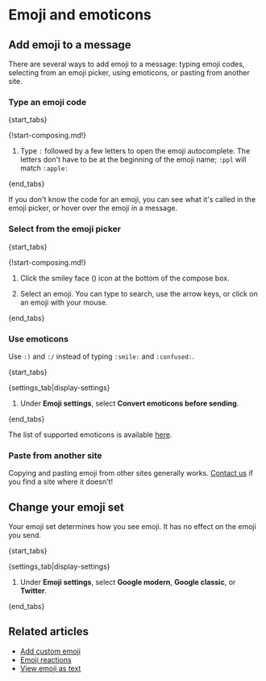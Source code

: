 # Emoji and emoticons

## Add emoji to a message

There are several ways to add emoji to a message: typing emoji codes,
selecting from an emoji picker, using emoticons, or pasting from another
site.

### Type an emoji code

{start_tabs}

{!start-composing.md!}

1. Type `:` followed by a few letters to open the emoji autocomplete. The
   letters don't have to be at the beginning of the emoji name; `:ppl` will
   match `:apple:`

{end_tabs}

If you don't know the code for an emoji, you can see what it's called in the
emoji picker, or hover over the emoji in a message.

### Select from the emoji picker

{start_tabs}

{!start-composing.md!}

1. Click the smiley face (<i class="fa fa-smile-o"></i>) icon at the
   bottom of the compose box.

1. Select an emoji. You can type to search, use the arrow keys, or click on
   an emoji with your mouse.

{end_tabs}

### Use emoticons

Use `:)` and `:/` instead of typing `:smile:` and `:confused:`.

{start_tabs}

{settings_tab|display-settings}

1. Under **Emoji settings**, select **Convert emoticons before sending**.

{end_tabs}

The list of supported emoticons is available
[here](/help/enable-emoticon-translations).

### Paste from another site

Copying and pasting emoji from other sites generally works.
[Contact us](/help/contact-support) if you find a site where it doesn't!

## Change your emoji set

Your emoji set determines how you see emoji. It has no effect on the emoji
you send.

{start_tabs}

{settings_tab|display-settings}

1. Under **Emoji settings**, select **Google modern**, **Google classic**,
   or **Twitter**.

{end_tabs}

## Related articles

* [Add custom emoji](/help/add-custom-emoji)
* [Emoji reactions](/help/emoji-reactions)
* [View emoji as text](/help/view-emoji-as-text)
